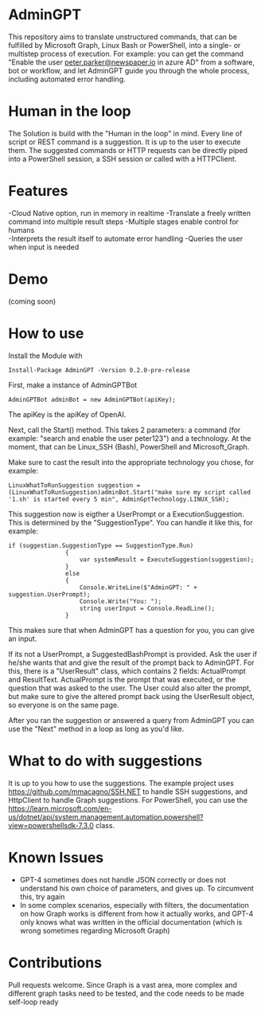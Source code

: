 # AdminGPT
This repository aims to translate unstructured commands, that can be fulfilled by Microsoft Graph, Linux Bash or PowerShell, into a single- or multistep process of execution. For example: you can get the command "Enable the user peter.parker@newspaper.io in azure AD" from a software, bot or workflow, and let AdminGPT guide you through the whole process, including automated error handling.

# Human in the loop
The Solution is build with the "Human in the loop" in mind. Every line of script or REST command is a suggestion. It is up to the user to execute them. The suggested commands or HTTP requests can be directly piped into a PowerShell session, a SSH session or called with a HTTPClient.

# Features
-Cloud Native option, run in memory in realtime
-Translate a freely written command into multiple result steps
-Multiple stages enable control for humans  
-Interprets the result itself to automate error handling
-Queries the user when input is needed

# Demo

(coming soon)

# How to use
Install the Module with 
```
Install-Package AdminGPT -Version 0.2.0-pre-release
```

First, make a instance of AdminGPTBot
```
AdminGPTBot adminBot = new AdminGPTBot(apiKey);
```
The apiKey is the apiKey of OpenAI.

Next, call the Start() method. This takes 2 parameters: a command (for example: "search and enable the user peter123") and a technology. At the moment, that can be Linux_SSH (Bash), PowerShell and Microsoft_Graph.

Make sure to cast the result into the appropriate technology you chose, for example:
```
LinuxWhatToRunSuggestion suggestion = (LinuxWhatToRunSuggestion)adminBot.Start("make sure my script called '1.sh' is started every 5 min", AdminGptTechnology.LINUX_SSH);
```

This suggestion now is eigther a UserPrompt or a ExecutionSuggestion. This is determined by the "SuggestionType". You can handle it like this, for example:
```
if (suggestion.SuggestionType == SuggestionType.Run)
                {
                    var systemResult = ExecuteSuggestion(suggestion);                   
                }
                else
                {
                    Console.WriteLine($"AdminGPT: " + suggestion.UserPrompt);
                    Console.Write("You: ");
                    string userInput = Console.ReadLine();                 
                }
```
    
This makes sure that when AdminGPT has a question for you, you can give an input.

If its not a UserPrompt, a SuggestedBashPrompt is provided. Ask the user if he/she wants that and give the result of the prompt back to AdminGPT.
For this, there is a "UserResult" class, which contains 2 fields: ActualPrompt and ResultText.
ActualPrompt is the prompt that was executed, or the question that was asked to the user. The User could also alter the prompt, but make sure to give the altered prompt back using the UserResult object, so everyone is on the same page.

After you ran the suggestion or answered a query from AdminGPT you can use the "Next" method in a loop as long as you'd like. 

# What to do with suggestions
It is up to you how to use the suggestions. The example project uses https://github.com/mmacagno/SSH.NET to handle SSH suggestions, and HttpClient to handle Graph suggestions. For PowerShell, you can use the https://learn.microsoft.com/en-us/dotnet/api/system.management.automation.powershell?view=powershellsdk-7.3.0 class.

# Known Issues
- GPT-4 sometimes does not handle JSON correctly or does not understand his own choice of parameters, and gives up. To circumvent this, try again  
- In some complex scenarios, especially with filters, the documentation on how Graph works is different from how it actually works, and GPT-4 only knows what was written in the official documentation (which is wrong sometimes regarding Microsoft Graph)

# Contributions
Pull requests welcome. Since Graph is a vast area, more complex and different graph tasks need to be tested, and the code needs to be made self-loop ready
